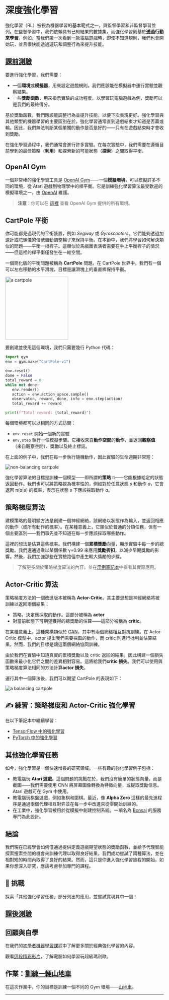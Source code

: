 <!--
CO_OP_TRANSLATOR_METADATA:
{
  "original_hash": "04395657fc01648f8f70484d0e55ab67",
  "translation_date": "2025-09-23T12:55:59+00:00",
  "source_file": "lessons/6-Other/22-DeepRL/README.md",
  "language_code": "tw"
}
-->
# 深度強化學習

強化學習（RL）被視為機器學習的基本範式之一，與監督學習和非監督學習並列。在監督學習中，我們依賴具有已知結果的數據集，而強化學習則基於**透過行動來學習**。例如，當我們第一次看到一款電腦遊戲時，即使不知道規則，我們也會開始玩，並且很快能透過遊玩和調整行為來提升技能。

## [課前測驗](https://ff-quizzes.netlify.app/en/ai/quiz/43)

要進行強化學習，我們需要：

* 一個**環境**或**模擬器**，用來設定遊戲規則。我們應該能在模擬器中運行實驗並觀察結果。
* 一些**獎勵函數**，用來指示實驗的成功程度。以學習玩電腦遊戲為例，獎勵可以是我們的最終得分。

基於獎勵函數，我們應該能調整行為並提升技能，以便下次表現更好。強化學習與其他類型的機器學習的主要區別在於，強化學習通常直到遊戲結束才知道是否贏或輸。因此，我們無法判斷某個單獨的動作是否是好的——只有在遊戲結束時才會收到獎勵。

在強化學習過程中，我們通常會進行許多實驗。在每次實驗中，我們需要在遵循目前學到的最佳策略（**利用**）和探索新的可能狀態（**探索**）之間取得平衡。

## OpenAI Gym

一個非常棒的強化學習工具是 [OpenAI Gym](https://gym.openai.com/)——一個**模擬環境**，可以模擬許多不同的環境，從 Atari 遊戲到物理學中的桿平衡。它是訓練強化學習算法最受歡迎的模擬環境之一，由 [OpenAI](https://openai.com/) 維護。

> **注意**：你可以在 [這裡](https://gym.openai.com/envs/#classic_control) 查看 OpenAI Gym 提供的所有環境。

## CartPole 平衡

你可能都見過現代的平衡裝置，例如 *Segway* 或 *Gyroscooters*。它們能夠透過加速計或陀螺儀的信號自動調整輪子來保持平衡。在本節中，我們將學習如何解決類似的問題——平衡一根桿子。這類似於馬戲團表演者需要在手上平衡桿子的情況——但這裡的桿平衡僅發生在一維空間。

一個簡化版的平衡問題被稱為 **CartPole** 問題。在 CartPole 世界中，我們有一個可以左右移動的水平滑塊，目標是讓滑塊上的垂直桿保持平衡。

<img alt="a cartpole" src="images/cartpole.png" width="200"/>

要創建並使用這個環境，我們只需要幾行 Python 代碼：

```python
import gym
env = gym.make("CartPole-v1")

env.reset()
done = False
total_reward = 0
while not done:
   env.render()
   action = env.action_space.sample()
   observaton, reward, done, info = env.step(action)
   total_reward += reward

print(f"Total reward: {total_reward}")
```

每個環境都可以以相同的方式訪問：
* `env.reset` 開始一個新的實驗
* `env.step` 執行一個模擬步驟。它接收來自**動作空間**的**動作**，並返回**觀察值**（來自觀察空間）、獎勵以及終止標誌。

在上面的例子中，我們在每一步執行隨機動作，因此實驗的生命週期非常短：

![non-balancing cartpole](../../../../../lessons/6-Other/22-DeepRL/images/cartpole-nobalance.gif)

強化學習算法的目標是訓練一個模型——即所謂的**策略** &pi;——它能根據給定的狀態返回動作。我們也可以將策略視為概率性的，例如對於任意狀態 *s* 和動作 *a*，它會返回 &pi;(*a*|*s*) 的概率，表示在狀態 *s* 下應該採取動作 *a*。

## 策略梯度算法

建模策略的最明顯方法是創建一個神經網絡，該網絡以狀態作為輸入，並返回相應的動作（或所有動作的概率）。在某種意義上，它類似於普通的分類任務，但有一個主要區別——我們事先並不知道在每一步應該採取哪些動作。

這裡的想法是估算這些概率。我們構建一個**累積獎勵**向量，顯示實驗中每一步的總獎勵。我們還通過乘以某個係數 &gamma;=0.99 來應用**獎勵折扣**，以減少早期獎勵的影響。然後，我們加強那些在實驗路徑中產生較大獎勵的步驟。

> 了解更多關於策略梯度算法的內容，並在[示例筆記本](CartPole-RL-TF.ipynb)中查看其實際應用。

## Actor-Critic 算法

策略梯度方法的一個改進版本被稱為 **Actor-Critic**。其主要思想是神經網絡將被訓練以返回兩個結果：

* 策略，決定應採取的動作。這部分被稱為 **actor**
* 對當前狀態下可期望獲得的總獎勵的估算——這部分被稱為 **critic**。

在某種意義上，這種架構類似於 [GAN](../../4-ComputerVision/10-GANs/README.md)，其中有兩個網絡相互對抗訓練。在 Actor-Critic 模型中，actor 提出我們需要採取的動作，而 critic 則進行批判並估算結果。然而，我們的目標是讓這兩個網絡協同訓練。

由於我們在實驗中知道真實的累積獎勵以及 critic 返回的結果，因此構建一個損失函數來最小化它們之間的差異相對容易。這將給我們**critic 損失**。我們可以使用與策略梯度算法相同的方法計算**actor 損失**。

運行其中一個算法後，我們可以期望 CartPole 的表現如下：

![a balancing cartpole](../../../../../lessons/6-Other/22-DeepRL/images/cartpole-balance.gif)

## ✍️ 練習：策略梯度和 Actor-Critic 強化學習

在以下筆記本中繼續學習：

* [TensorFlow 中的強化學習](CartPole-RL-TF.ipynb)
* [PyTorch 中的強化學習](CartPole-RL-PyTorch.ipynb)

## 其他強化學習任務

如今，強化學習是一個快速增長的研究領域。一些有趣的強化學習例子包括：

* 教電腦玩 **Atari 遊戲**。這個問題的挑戰在於，我們沒有簡單的狀態向量，而是截圖——我們需要使用 CNN 將屏幕圖像轉換為特徵向量，或提取獎勵信息。Atari 遊戲可在 Gym 中使用。
* 教電腦玩棋盤遊戲，例如象棋和圍棋。最近，像 **Alpha Zero** 這樣的最先進程序是通過兩個代理相互對弈並在每一步中改進來從零開始訓練的。
* 在工業中，強化學習被用於從模擬中創建控制系統。一項名為 [Bonsai](https://azure.microsoft.com/services/project-bonsai/?WT.mc_id=academic-77998-cacaste) 的服務專門為此設計。

## 結論

我們現在已經學會如何僅通過提供定義遊戲期望狀態的獎勵函數，並給予代理智能探索搜索空間的機會來訓練代理以取得良好結果。我們成功嘗試了兩種算法，並在相對短的時間內取得了良好的結果。然而，這只是你進入強化學習旅程的開始，如果你想深入研究，應該考慮參加專門的課程。

## 🚀 挑戰

探索「其他強化學習任務」部分列出的應用，並嘗試實現其中一個！

## [課後測驗](https://ff-quizzes.netlify.app/en/ai/quiz/44)

## 回顧與自學

在我們的[初學者機器學習課程](https://github.com/microsoft/ML-For-Beginners/blob/main/8-Reinforcement/README.md)中了解更多關於經典強化學習的內容。

觀看[這段精彩影片](https://www.youtube.com/watch?v=qv6UVOQ0F44)，了解電腦如何學習玩超級瑪利歐。

## 作業：[訓練一輛山地車](lab/README.md)

在這次作業中，你的目標是訓練一個不同的 Gym 環境——[山地車](https://www.gymlibrary.ml/environments/classic_control/mountain_car/)。

---

